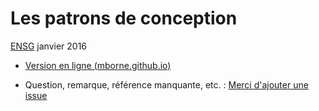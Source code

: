 # Les patrons de conception

[ENSG](http://www.ensg.eu/) janvier 2016

* [Version en ligne (mborne.github.io)](http://mborne.github.io/cours-patron-conception/)

* Question, remarque, référence manquante, etc. : [Merci d'ajouter une issue](https://github.com/mborne/cours-patron-conception/issues)

